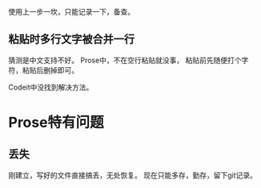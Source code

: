 使用上一步一坎，只能记录一下，备查。
## 粘贴时多行文字被合并一行
猜测是中文支持不好。
Prose中，不在空行粘贴就没事，
粘贴前先随便打个字符，粘贴后删掉即可。

Codeit中没找到解决方法。

# Prose特有问题
## 丢失
刚建立，写好的文件直接搞丢，无处恢复。
现在只能多存，勤存，留下git记录。

## 